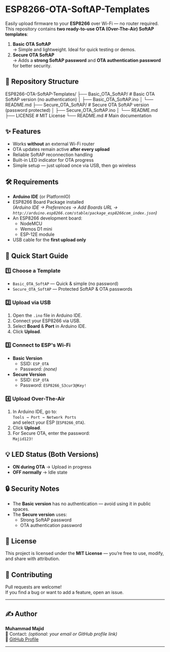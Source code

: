 # ESP8266-OTA-SoftAP-Templates

Easily upload firmware to your **ESP8266** over Wi-Fi — no router required.  
This repository contains **two ready-to-use OTA (Over-The-Air) SoftAP templates**:

1. **Basic OTA SoftAP**  
   → Simple and lightweight. Ideal for quick testing or demos.  
2. **Secure OTA SoftAP**  
   → Adds a **strong SoftAP password** and **OTA authentication password** for better security.


## 📂 Repository Structure
ESP8266-OTA-SoftAP-Templates/
├── Basic_OTA_SoftAP/          # Basic OTA SoftAP version (no authentication)
│   ├── Basic_OTA_SoftAP.ino
│   └── README.md
├── Secure_OTA_SoftAP/         # Secure OTA SoftAP version (password protected)
│   ├── Secure_OTA_SoftAP.ino
│   └── README.md
├── LICENSE                    # MIT License
└── README.md                  # Main documentation


## ✨ Features
- Works **without** an external Wi-Fi router
- OTA updates remain active **after every upload**
- Reliable SoftAP reconnection handling
- Built-in LED indicator for OTA progress
- Simple setup — just upload once via USB, then go wireless



## 🛠 Requirements
- **Arduino IDE** (or PlatformIO)
- ESP8266 Board Package installed  
  *(Arduino IDE → Preferences → Add Boards URL → `http://arduino.esp8266.com/stable/package_esp8266com_index.json`)*
- An ESP8266 development board:
  - NodeMCU
  - Wemos D1 mini
  - ESP-12E module  
- USB cable for the **first upload only**


## 🚀 Quick Start Guide

### 1️⃣ Choose a Template
- `Basic_OTA_SoftAP` — Quick & simple (no password)
- `Secure_OTA_SoftAP` — Protected SoftAP & OTA passwords

### 2️⃣ Upload via USB
1. Open the `.ino` file in Arduino IDE.
2. Connect your ESP8266 via USB.
3. Select **Board** & **Port** in Arduino IDE.
4. Click **Upload**.

### 3️⃣ Connect to ESP's Wi-Fi
- **Basic Version**  
  - SSID: `ESP_OTA`  
  - Password: *(none)*  
- **Secure Version**  
  - SSID: `ESP_OTA`  
  - Password: `ESP8266_S3cur3@Key!`

### 4️⃣ Upload Over-The-Air
1. In Arduino IDE, go to:  
   `Tools → Port → Network Ports`  
   and select your ESP (`ESP8266_OTA`).
2. Click **Upload**.
3. For Secure OTA, enter the password:  
   `Majid123!`


## 💡 LED Status (Both Versions)
- **ON during OTA** → Upload in progress  
- **OFF normally** → Idle state


## 🔒 Security Notes
- The **Basic version** has no authentication — avoid using it in public spaces.
- The **Secure version** uses:
  - Strong SoftAP password
  - OTA authentication password


## 📜 License
This project is licensed under the **MIT License** — you’re free to use, modify, and share with attribution.


## 🤝 Contributing
Pull requests are welcome!  
If you find a bug or want to add a feature, open an issue.

---

## ✍️ Author
**Muhammad Majid**  
📧 Contact: *(optional: your email or GitHub profile link)*  
💼 [GitHub Profile](https://github.com/your-username)

---
